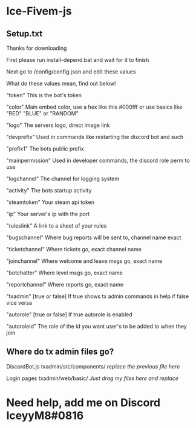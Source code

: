 # Ice-Fivem-js

## Setup.txt
Thanks for downloading

First please run install-depend.bat and wait for it to finish

Next go to /config/config.json and edit these values

What do these values mean, find out below!

"token" This is the bot's token

"color" Main embed color, use a hex like this #000fff or use basics like "RED" "BLUE" or "RANDOM"

"logo" The servers logo, direct image link

"devprefix" Used in commands like restarting the discord bot and such

"prefix1" The bots public prefix

"mainpermission" Used in developer commands, the discord role perm to use 

"logchannel" The channel for logging system

"activity" The bots startup activity

"steamtoken" Your steam api token

"ip" Your server's ip with the port

"ruleslink" A link to a sheet of your rules

"bugschannel" Where bug reports will be sent to, channel name exact

"ticketchannel" Where tickets go, exact channel name

"joinchannel" Where welcome and leave msgs go, exact name

"botchatter" Where level msgs go, exact name

"reportchannel" Where reports go, exact name

"txadmin" [true or false] If true shows tx admin commands in help if false vice versa

"autorole" [true or false] If true autorole is enabled 

"autoroleid" The role of the id you want user's to be added to when they join

## Where do tx admin files go?
DiscordBot.js 
txadmin/src/components/  *replace the previous file here*

Login pages
txadmin/web/basic/  *Just drag my files here and replace*


# Need help, add me on Discord IceyyM8#0816
